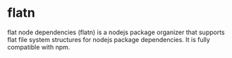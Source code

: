 # flatn

flat node dependencies (flatn) is a nodejs package organizer that supports flat file system structures for nodejs package dependencies.  It is fully compatible with npm.
